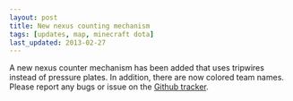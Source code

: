 ```yaml
---
layout: post
title: New nexus counting mechanism
tags: [updates, map, minecraft dota]
last_updated: 2013-02-27
---
```


A new nexus counter mechanism has been added that uses tripwires instead of pressure plates.  In addition, there are now colored team names.  Please report any bugs or issue on the [Github tracker](https://github.com/barroncraft/barron-minecraft-dota/issues?state=open).
